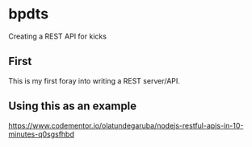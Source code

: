 # bpdts
Creating a REST API for kicks

## First
This is my first foray into writing a REST server/API.

## Using this as an example
https://www.codementor.io/olatundegaruba/nodejs-restful-apis-in-10-minutes-q0sgsfhbd
